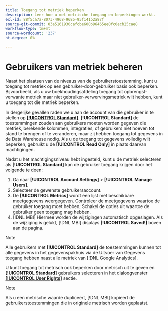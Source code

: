```yaml
---
title: Toegang tot metriek beperken
description: Leer hoe u met metrische toegang en beperkingen werkt.
exl-id: 88f5ca7a-8073-4968-9685-95f141b2a87f
source-git-commit: 03a5161930cafcbe600b96465ee0fc0ecb25cae8
workflow-type: tm+mt
source-wordcount: '237'
ht-degree: 0%

---
```


# Gebruikers van metriek beheren

Naast het plaatsen van de niveaus van de gebruikerstoestemming, kunt u toegang tot metriek op een gebruiker-door-gebruiker basis ook beperken. Bijvoorbeeld, als u uw boekhoudingsafdeling toegang tot opbrengst-verwante metriek maar niet gebruiker-verwervingsmetriek wilt hebben, kunt u toegang tot die metriek beperken.

In dergelijke gevallen raden we u aan de account van die gebruiker in te stellen op **[[!UICONTROL Standard]](../../administrator/user-management/user-management.md)**. **[!UICONTROL Standard]** de toestemmingen zouden aan gebruikers moeten worden gegeven die metriek, berekende kolommen, integraties, of gebruikers niet hoeven tot stand te brengen of te veranderen, maar zij hebben toegang tot gegevens in de Data Warehouse nodig. Als u de toegang tot gegevens volledig wilt beperken, gebruikt u de **[!UICONTROL Read Only]** in plaats daarvan machtigingen.

Nadat u het machtigingsniveau hebt ingesteld, kunt u de metriek selecteren als **[!UICONTROL Standard]** kan de gebruiker toegang krijgen door het volgende te doen:

1. Ga naar **[!UICONTROL Account Settings]** > **[!UICONTROL Manage Users]**.
1. Selecteer de gewenste gebruikersaccount.
1. De **[!UICONTROL Metrics]** wordt een lijst met beschikbare meetgegevens weergegeven. Controleer de meetgegevens waartoe de gebruiker toegang moet hebben; Schakel de opties uit waartoe de gebruiker geen toegang mag hebben.
1. [!DNL MBI] Hiermee worden de wijzigingen automatisch opgeslagen. Als de wijziging is gelukt, [!DNL MBI] displays **[!UICONTROL Saved!]** boven aan de pagina.

>[!NOTE]
>
>Alle gebruikers met **[!UICONTROL Standard]** de toestemmingen kunnen tot alle gegevens in het gegevenspakhuis via de Uitvoer van Gegevens toegang hebben naast alle metriek van [!DNL Google Analytics].

U kunt toegang tot metrisch ook beperken door metrisch uit te geven en **[!UICONTROL Standard]** gebruikers selecteren in het dialoogvenster **[[!UICONTROL User Rights]](../../data-user/reports/ess-manage-data-metrics.md)** sectie.

>[!NOTE]
>
>Als u een metrische waarde dupliceert, [!DNL MBI] kopieert de gebruikerstoestemmingen die in originele metrisch worden geplaatst.
